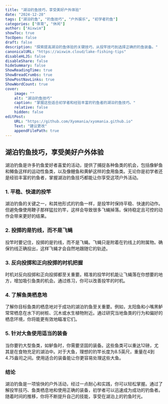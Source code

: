 ```yaml
---
title: "湖泊钓鱼技巧，享受美好户外体验"
date: "2024-12-28"
tags: ["湖泊钓鱼", "钓鱼技巧", "户外娱乐", "初学者钓鱼"]
categories: ["体育", "休闲"]
author: ["Aixwim"]
showToc: true
TocOpen: false
draft: false
description: "探索提高湖泊钓鱼体验的关键技巧，从投竿技巧到选择正确的钓鱼装备。"
canonicalURL: "https://aixwim.cloud/lake-fishing-tips"
disableHLJS: false
disableShare: false
hideSummary: false
ShowReadingTime: true
ShowBreadCrumbs: true
ShowPostNavLinks: true
ShowWordCount: true
cover:
    image: ""
    alt: "湖泊钓鱼技巧"
    caption: "掌握这些适合初学者和经验丰富的钓鱼者的湖泊钓鱼技巧。"
    relative: false
    hidden: false
editPost:
    URL: "https://github.com/Xyomania/xyomania.github.io"
    Text: "建议更改"
    appendFilePath: true
---
```


## 湖泊钓鱼技巧，享受美好户外体验

湖泊钓鱼是许多钓鱼爱好者喜爱的活动，提供了捕捉各种鱼类的机会，包括像鲈鱼和鳟鱼这样的运动性鱼类，以及像鲤鱼和黄鲈这样的食用鱼类。无论你是初学者还是经验丰富的钓鱼者，掌握湖泊钓鱼技巧都能让你享受这项户外活动。

### **1. 平稳、快速的投竿**

湖泊钓鱼的关键之一，和其他形式的钓鱼一样，是投竿时保持平稳、快速的动作。但避免像使用鞭子那样猛拉钓竿，这样会导致很多飞蝇掉落。保持稳定且可控的动作会带来更好的结果。

### **2. 投掷的是钓线，而不是飞蝇**

投竿时要记住，投掷的是钓线，而不是飞蝇。飞蝇只是附着在钓线上的附属物。确保钓线正确投出，这样飞蝇才会自然地跟随它的轨迹。

### **3. 反向投掷和正向投掷的时机把握**

时机对反向投掷和正向投掷都至关重要。精准的投竿时机能让飞蝇落在你想要的地方，增加吸引鱼类的机会。通过练习，你可以改善投竿的时机。

### **4. 了解鱼类栖息地**

了解你目标鱼类的栖息地对于成功的湖泊钓鱼至关重要。例如，太阳鱼和小嘴黑鲈常常栖息在水下的树桩、沉木或水生植物附近。通过研究当地鱼类的行为和偏好的栖息环境，你将能更有效地瞄准它们。

### **5. 针对大鱼使用适当的装备**

当你要钓大型鱼类，如鲈鱼时，你需要坚固的装备。这些鱼类可以重达12磅，尤其是在食物充足的湖泊中。对于大鱼，理想的钓竿长度为8.5英尺，重量在4到4.75盎司之间。使用适合的装备能让你更容易处理这些大鱼。

### **结论**

湖泊钓鱼是一项愉快的户外活动，经过一点耐心和实践，你可以轻松掌握。通过了解投竿技巧、鱼类栖息地和使用正确的装备，初学者可以迅速成为成功的钓鱼者。随着时间的推移，你将不断提升自己的技能，享受在湖泊上的钓鱼时光。
